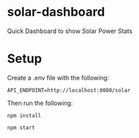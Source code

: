 # solar-dashboard
Quick Dashboard to show Solar Power Stats


# Setup

Create a .env file with the following:

`API_ENDPOINT=http://localhost:8080/solar 
`

Then run the following:

`npm install`

`npm start`